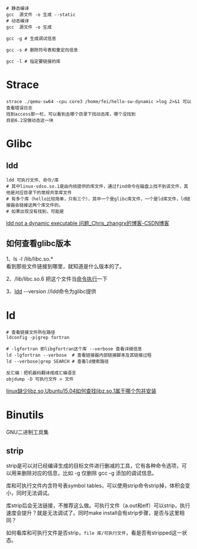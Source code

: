 ```shell
# 静态编译 
gcc  源文件 -o 生成 --static
# 动态编译 
gcc  源文件 -o 生成

gcc -g # 生成调试信息

gcc -s # 删除符号表和重定向信息

gcc -l # 指定要链接的库
```

# Strace

```shell
strace ./qemu-sw64 -cpu core3 /home/fei/hello-sw-dynamic >log 2>&1 可以查看错误日志
找到access那一栏，可以看到去哪个目录下找动态库，哪个没找到
目前6.2没做动态这一块
```

# Glibc

## ldd

```shell
ldd 可执行文件、命令/库
# 其中linux-vdso.so.1是由内核提供的库文件，通过find命令在磁盘上找不到该文件，其他是对应目录下的常规共享库文件
# 有多个库（hello比较简单，只有三个），其中一个是glibc库文件，一个是ld库文件，ld链接器会链接这两个库文件的。
# 如果出现没有找到，可能是
```

[ldd not a dynamic executable 问题_Chris_zhangrx的博客-CSDN博客](https://blog.csdn.net/Chris_zhangrx/article/details/114396042)

## 如何查看glibc版本

1、ls -l /lib/libc.so.*  
看到那些文件链接到哪里，就知道是什么版本的了。

2、/lib/libc.so.6 把这个文件当[命令执行](https://so.csdn.net/so/search?q=%E5%91%BD%E4%BB%A4%E6%89%A7%E8%A1%8C&spm=1001.2101.3001.7020)一下

3、[ldd](https://so.csdn.net/so/search?q=ldd&spm=1001.2101.3001.7020) --version //ldd命令为glibc提供

# ld

```shell
# 查看链接文件所在路径
ldconfig -p|grep fortran
```

```shell
# -lgfortran 即libgfortran这个库 --verbose 查看详细信息
ld -lgfortran --verbose  # 查看链接器内部链接脚本及其链接过程
ld --verbose|grep SEARCH # 查看ld搜索路径
```

```shell
反汇编：把机器码翻译成成汇编语言
objdump -D 可执行文件 > 文件
```

[linux缺少libz.so,Ubuntu15.04如何查找libz.so.1属于哪个包并安装](https://blog.csdn.net/weixin_42139302/article/details/116931847)

# Binutils

GNU二进制工具集

## strip

strip是可以对已经编译生成的目标文件进行删减的工具，它有各种命令选项，可以用来删除对应的信息，比如 -g 仅删除 gcc -g 添加的调试信息。

库和可执行文件内含符号表symbol tables，可以使用strip命令strip掉，体积会变小，同时无法调试。

库strip后会无法链接，不推荐这么做。可执行文件（a.out和elf）可以strip，执行速度会提升？就是无法调试了。同时make install会有strip步骤，是否与这里相同？

如何看库和可执行文件是否strip，`file 库/可执行文件`，看是否有stripped这一状态。

